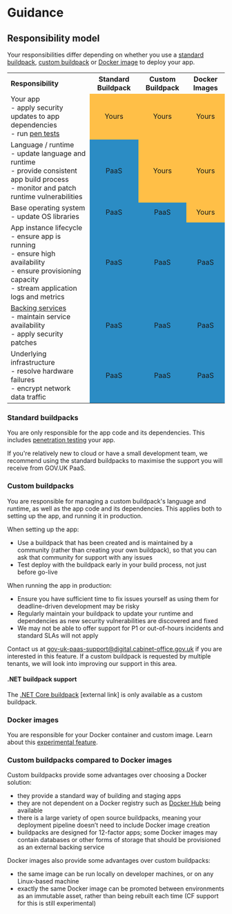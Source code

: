 # Guidance

## Responsibility model

Your responsibilities differ depending on whether you use a [standard buildpack](/deploying_apps.html#buildpacks), [custom buildpack](/deploying_apps.html#how-to-use-custom-buildpacks) or [Docker image](/deploying_apps.html#deploy-a-docker-image-experimental) to deploy your app.

<div class="table-container">
  <table>
    <tbody>
      <tr>
        <th style="vertical-align: middle; text-align: left">Responsibility</th>
        <th style="vertical-align: middle; text-align: center">Standard Buildpack</th>
        <th style="vertical-align: middle; text-align: center">Custom Buildpack</th>
        <th style="vertical-align: middle; text-align: center">Docker Images</th>
      </tr>
      <tr>
        <td style="vertical-align: middle; text-align: left">
          Your app
          <br> - apply security updates to app dependencies
          <br> - run <a href="https://docs.cloud.service.gov.uk/#penetration-testing">pen tests</a>
        </td>
        <td style="vertical-align: middle; text-align: center; background-color: #ffbf47">Yours</td>
        <td style="vertical-align: middle; text-align: center; background-color: #ffbf47">Yours</td>
        <td style="vertical-align: middle; text-align: center; background-color: #ffbf47">Yours</td>
      </tr>
      <tr>
        <td style="vertical-align: middle; text-align: left">
          Language / runtime
          <br> - update language and runtime
          <br> - provide consistent app build process
          <br> - monitor and patch runtime vulnerabilities
        </td>
        <td style="vertical-align: middle; text-align: center; background-color: #2b8cc4">PaaS</td>
        <td style="vertical-align: middle; text-align: center; background-color: #ffbf47">Yours</td>
        <td style="vertical-align: middle; text-align: center; background-color: #ffbf47">Yours</td>
      </tr>
      <tr>
        <td style="vertical-align: middle; text-align: left">
          Base operating system
          <br> - update OS libraries
        </td>
        <td style="vertical-align: middle; text-align: center; background-color: #2b8cc4">PaaS</td>
        <td style="vertical-align: middle; text-align: center; background-color: #2b8cc4">PaaS</td>
        <td style="vertical-align: middle; text-align: center; background-color: #ffbf47">Yours</td>
      </tr>
      <tr>
        <td style="vertical-align: middle; text-align: left">
          App instance lifecycle
          <br> - ensure app is running
          <br> - ensure high availability
          <br> - ensure provisioning capacity
          <br> - stream application logs and metrics
        </td>
        <td style="vertical-align: middle; text-align: center; background-color: #2b8cc4">PaaS</td>
        <td style="vertical-align: middle; text-align: center; background-color: #2b8cc4">PaaS</td>
        <td style="vertical-align: middle; text-align: center; background-color: #2b8cc4">PaaS</td>
      </tr>
      <tr>
        <td style="vertical-align: middle; text-align: left">
          <a href="https://docs.cloud.service.gov.uk/deploying_services.html#deploy-a-backing-or-routing-service">Backing services</a>
          <br> - maintain service availability
          <br> - apply security patches
        </td>
        <td style="vertical-align: middle; text-align: center; background-color: #2b8cc4">PaaS</td>
        <td style="vertical-align: middle; text-align: center; background-color: #2b8cc4">PaaS</td>
        <td style="vertical-align: middle; text-align: center; background-color: #2b8cc4">PaaS</td>
      </tr>
      <tr>
        <td style="vertical-align: middle; text-align: left">
          Underlying infrastructure
          <br>- resolve hardware failures
          <br>- encrypt network data traffic
        </td>
        <td style="vertical-align: middle; text-align: center; background-color: #2b8cc4">PaaS</td>
        <td style="vertical-align: middle; text-align: center; background-color: #2b8cc4">PaaS</td>
        <td style="vertical-align: middle; text-align: center; background-color: #2b8cc4">PaaS</td>
      </tr>
    </tbody>
  </table>
</div>

### Standard buildpacks

You are only responsible for the app code and its dependencies. This includes [penetration testing](/guidance.html#penetration-testing) your app.

If you're relatively new to cloud or have a small development team, we recommend using the standard buildpacks to maximise the support you will receive from GOV.UK PaaS.

### Custom buildpacks

You are responsible for managing a custom buildpack's language and runtime, as well as the app code and its dependencies. This applies both to setting up the app, and running it in production.

When setting up the app:

- Use a buildpack that has been created and is maintained by a community (rather than creating your own buildpack), so that you can ask that community for support with any issues
- Test deploy with the buildpack early in your build process, not just before go-live

When running the app in production:

- Ensure you have sufficient time to fix issues yourself as using them for deadline-driven development may be risky
- Regularly maintain your buildpack to update your runtime and dependencies as new security vulnerabilities are discovered and fixed
- We may not be able to offer support for P1 or out-of-hours incidents and standard SLAs will not apply

Contact us at [gov-uk-paas-support@digital.cabinet-office.gov.uk](mailto:gov-uk-paas-support@digital.cabinet-office.gov.uk) if you are interested in this feature. If a custom buildpack is requested by multiple tenants, we will look into improving our support in this area.

#### .NET buildpack support

The [.NET Core buildpack](https://docs.cloudfoundry.org/buildpacks/dotnet-core/index.html) [external link] is only available as a custom buildpack.


### Docker images

You are responsible for your Docker container and custom image. Learn about this [experimental feature](/deploying_apps.html#monitoring-apps-deploy-a-docker-image-experimental).


### Custom buildpacks compared to Docker images

Custom buildpacks provide some advantages over choosing a Docker solution:

- they provide a standard way of building and staging apps
- they are not dependent on a Docker registry such as [Docker Hub](https://hub.docker.com/) being available
- there is a large variety of open source buildpacks, meaning your deployment pipeline doesn’t need to include Docker image creation
- buildpacks are designed for 12-factor apps; some Docker images may contain databases or other forms of storage that should be provisioned as an external backing service

Docker images also provide some advantages over custom buildpacks:

- the same image can be run locally on developer machines, or on any Linux-based machine
- exactly the same Docker image can be promoted between environments as an immutable asset, rather than being rebuilt each time (CF support for this is still experimental)
